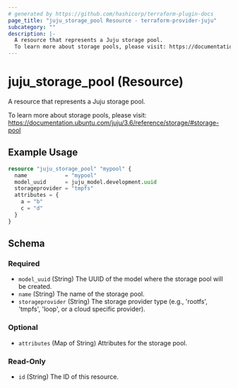 ```yaml
---
# generated by https://github.com/hashicorp/terraform-plugin-docs
page_title: "juju_storage_pool Resource - terraform-provider-juju"
subcategory: ""
description: |-
  A resource that represents a Juju storage pool.
  To learn more about storage pools, please visit: https://documentation.ubuntu.com/juju/3.6/reference/storage/#storage-pool
---
```


# juju_storage_pool (Resource)

A resource that represents a Juju storage pool.
		
To learn more about storage pools, please visit: https://documentation.ubuntu.com/juju/3.6/reference/storage/#storage-pool

## Example Usage

```terraform
resource "juju_storage_pool" "mypool" {
  name            = "mypool"
  model_uuid      = juju_model.development.uuid
  storageprovider = "tmpfs"
  attributes = {
    a = "b"
    c = "d"
  }
}
```

<!-- schema generated by tfplugindocs -->
## Schema

### Required

- `model_uuid` (String) The UUID of the model where the storage pool will be created.
- `name` (String) The name of the storage pool.
- `storageprovider` (String) The storage provider type (e.g., 'rootfs', 'tmpfs', 'loop', or a cloud specific provider).

### Optional

- `attributes` (Map of String) Attributes for the storage pool.

### Read-Only

- `id` (String) The ID of this resource.
